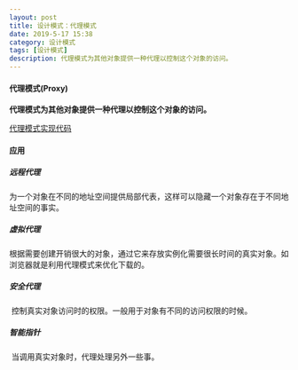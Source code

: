 ```yaml
---
layout: post
title: 设计模式：代理模式
date: 2019-5-17 15:38
category: 设计模式
tags: [设计模式]
description: 代理模式为其他对象提供一种代理以控制这个对象的访问。
---
```




#### 代理模式(Proxy)

​	**代理模式为其他对象提供一种代理以控制这个对象的访问。**

[代理模式实现代码](https://github.com/DepInjoy/BaseHouse/blob/master/DesignPattern/%E4%BB%A3%E7%90%86%E6%A8%A1%E5%BC%8F/%E4%BB%A3%E7%90%86%E6%A8%A1%E5%BC%8F%E4%BB%A3%E7%A0%81%E6%A8%A1%E6%9D%BF%E7%A4%BA%E4%BE%8B.cpp)



#### 应用

##### 远程代理

​	为一个对象在不同的地址空间提供局部代表，这样可以隐藏一个对象存在于不同地址空间的事实。

##### 虚拟代理

​	根据需要创建开销很大的对象，通过它来存放实例化需要很长时间的真实对象。如浏览器就是利用代理模式来优化下载的。

##### 安全代理

​	控制真实对象访问时的权限。一般用于对象有不同的访问权限的时候。

##### 智能指针

​	当调用真实对象时，代理处理另外一些事。

